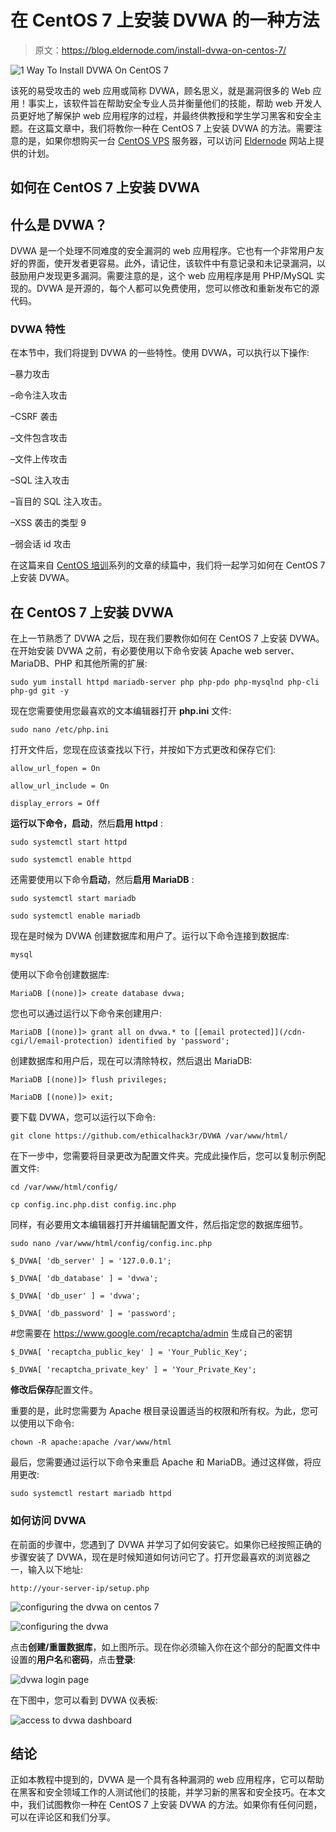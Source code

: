 # 在 CentOS 7 上安装 DVWA 的一种方法

> 原文：<https://blog.eldernode.com/install-dvwa-on-centos-7/>

![1 Way To Install DVWA On CentOS 7](img/505e14c26d06e30644aa13199295e4d2.png)

该死的易受攻击的 web 应用或简称 DVWA，顾名思义，就是漏洞很多的 Web 应用！事实上，该软件旨在帮助安全专业人员并衡量他们的技能，帮助 web 开发人员更好地了解保护 web 应用程序的过程，并最终供教授和学生学习黑客和安全主题。在这篇文章中，我们将教你一种在 CentOS 7 上安装 DVWA 的方法。需要注意的是，如果你想购买一台 [CentOS VPS](https://eldernode.com/centos-vps/) 服务器，可以访问 [Eldernode](https://eldernode.com/) 网站上提供的计划。

## **如何在 CentOS 7 上安装 DVWA**

## **什么是 DVWA？**

DVWA 是一个处理不同难度的安全漏洞的 web 应用程序。它也有一个非常用户友好的界面，使开发者更容易。此外，请记住，该软件中有意记录和未记录漏洞，以鼓励用户发现更多漏洞。需要注意的是，这个 web 应用程序是用 PHP/MySQL 实现的。DVWA 是开源的，每个人都可以免费使用，您可以修改和重新发布它的源代码。

### **DVWA 特性**

在本节中，我们将提到 DVWA 的一些特性。使用 DVWA，可以执行以下操作:

–暴力攻击

–命令注入攻击

–CSRF 袭击

–文件包含攻击

–文件上传攻击

–SQL 注入攻击

–盲目的 SQL 注入攻击。

–XSS 袭击的类型 9

–弱会话 id 攻击

在这篇来自 [CentOS 培训](https://blog.eldernode.com/tag/centos/)系列的文章的续篇中，我们将一起学习如何在 CentOS 7 上安装 DVWA。

## **在 CentOS 7 上安装 DVWA**

在上一节熟悉了 DVWA 之后，现在我们要教你如何在 CentOS 7 上安装 DVWA。在开始安装 DVWA 之前，有必要使用以下命令安装 Apache web server、MariaDB、PHP 和其他所需的扩展:

```
sudo yum install httpd mariadb-server php php-pdo php-mysqlnd php-cli php-gd git -y
```

现在您需要使用您最喜欢的文本编辑器打开 **php.ini** 文件:

```
sudo nano /etc/php.ini
```

打开文件后，您现在应该查找以下行，并按如下方式更改和保存它们:

```
allow_url_fopen = On
```

```
allow_url_include = On
```

```
display_errors = Off
```

**运行以下命令，启动**，然后**启用 httpd** :

```
sudo systemctl start httpd
```

```
sudo systemctl enable httpd
```

还需要使用以下命令**启动**，然后**启用 MariaDB** :

```
sudo systemctl start mariadb
```

```
sudo systemctl enable mariadb
```

现在是时候为 DVWA 创建数据库和用户了。运行以下命令连接到数据库:

```
mysql
```

使用以下命令创建数据库:

```
MariaDB [(none)]> create database dvwa;
```

您也可以通过运行以下命令来创建用户:

```
MariaDB [(none)]> grant all on dvwa.* to [[email protected]](/cdn-cgi/l/email-protection) identified by 'password';
```

创建数据库和用户后，现在可以清除特权，然后退出 MariaDB:

```
MariaDB [(none)]> flush privileges;
```

```
MariaDB [(none)]> exit;
```

要下载 DVWA，您可以运行以下命令:

```
git clone https://github.com/ethicalhack3r/DVWA /var/www/html/
```

在下一步中，您需要将目录更改为配置文件夹。完成此操作后，您可以复制示例配置文件:

```
cd /var/www/html/config/
```

```
cp config.inc.php.dist config.inc.php
```

同样，有必要用文本编辑器打开并编辑配置文件，然后指定您的数据库细节。

```
sudo nano /var/www/html/config/config.inc.php
```

```
$_DVWA[ 'db_server' ] = '127.0.0.1';
```

```
$_DVWA[ 'db_database' ] = 'dvwa';
```

```
$_DVWA[ 'db_user' ] = 'dvwa';
```

```
$_DVWA[ 'db_password' ] = 'password';
```

#您需要在 https://www.google.com/recaptcha/admin 生成自己的密钥

```
$_DVWA[ 'recaptcha_public_key' ] = 'Your_Public_Key';
```

```
$_DVWA[ 'recaptcha_private_key' ] = 'Your_Private_Key';
```

**修改后保存**配置文件。

重要的是，此时您需要为 Apache 根目录设置适当的权限和所有权。为此，您可以使用以下命令:

```
chown -R apache:apache /var/www/html
```

最后，您需要通过运行以下命令来重启 Apache 和 MariaDB。通过这样做，将应用更改:

```
sudo systemctl restart mariadb httpd
```

### **如何访问 DVWA**

在前面的步骤中，您遇到了 DVWA 并学习了如何安装它。如果你已经按照正确的步骤安装了 DVWA，现在是时候知道如何访问它了。打开您最喜欢的浏览器之一，输入以下地址:

```
http://your-server-ip/setup.php
```

![configuring the dvwa on centos 7](img/372cc45f3e0f021f8e96d0a7691b140f.png)

![configuring the dvwa](img/3c82a6594c75ede1907e0845fa751392.png)

点击**创建/重置数据库**，如上图所示。现在你必须输入你在这个部分的配置文件中设置的**用户名**和**密码**，点击**登录**:

![dvwa login page](img/4a5629e175f03f7f711eac195fe95c8c.png)

在下图中，您可以看到 DVWA 仪表板:

![access to dvwa dashboard](img/8aeaa4ce58d8da691020bff0cb29f581.png)

## 结论

正如本教程中提到的，DVWA 是一个具有各种漏洞的 web 应用程序，它可以帮助在黑客和安全领域工作的人测试他们的技能，并学习新的黑客和安全技巧。在本文中，我们试图教你一种在 CentOS 7 上安装 DVWA 的方法。如果你有任何问题，可以在评论区和我们分享。